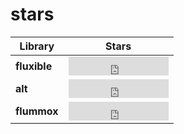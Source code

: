 stars
=====

| Library | Stars |
| ------- | ----- |
| **fluxible** |<iframe src="https://ghbtns.com/github-btn.html?user=yahoo&repo=fluxible&type=star&count=true&size=large" frameborder="0" scrolling="0" width="160px" height="30px"></iframe> |
| **alt** | <iframe src="https://ghbtns.com/github-btn.html?user=goatslacker&repo=alt&type=star&count=true&size=large" frameborder="0" scrolling="0" width="160px" height="30px"></iframe> |
| **flummox** | <iframe src="https://ghbtns.com/github-btn.html?user=acdlite&repo=flummox&type=star&count=true&size=large" frameborder="0" scrolling="0" width="160px" height="30px"></iframe> |

